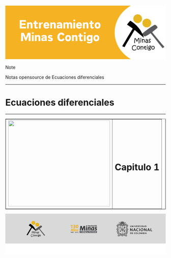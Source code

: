 ![Minas Contigo](./img//header.png)

> [!NOTE]
>
> Notas opensource de Ecuaciones diferenciales

---

# Ecuaciones diferenciales

---

<table border=1>
  <thead>
    <th>
      <img src="https://minas.medellin.unal.edu.co/images/Programa-Minas-Contigo/Logo-Minas-Contigo.png" width="320px" height="270px" />
    </th>
    <th>
      <h1>Capitulo 1</h1>
    </th>
  </thead>
</table>

![Minas Contigo - Facultad de Minas - UNAL](./img/footer.png)
